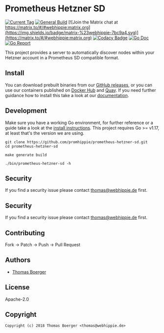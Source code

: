 # Prometheus Hetzner SD

[![Current Tag](https://img.shields.io/github/v/tag/promhippie/prometheus-hetzner-sd?sort=semver)](https://github.com/promhippie/prometheus-scw-sd) [![General Build](https://github.com/promhippie/prometheus-hetzner-sd/actions/workflows/general.yml/badge.svg)](https://github.com/promhippie/prometheus-hetzner-sd/actions/workflows/general.yaml) [![Join the Matrix chat at https://matrix.to/#/#webhippie:matrix.org](https://img.shields.io/badge/matrix-%23webhippie-7bc9a4.svg)](https://matrix.to/#/#webhippie:matrix.org) [![Codacy Badge](https://app.codacy.com/project/badge/Grade/87cbb93f28be43a2a871018f106bc286)](https://www.codacy.com/gh/promhippie/prometheus-hetzner-sd/dashboard?utm_source=github.com&amp;utm_medium=referral&amp;utm_content=promhippie/prometheus-hetzner-sd&amp;utm_campaign=Badge_Grade) [![Go Doc](https://godoc.org/github.com/promhippie/prometheus-hetzner-sd?status.svg)](http://godoc.org/github.com/promhippie/prometheus-hetzner-sd) [![Go Report](http://goreportcard.com/badge/github.com/promhippie/prometheus-hetzner-sd)](http://goreportcard.com/report/github.com/promhippie/prometheus-hetzner-sd)

This project provides a server to automatically discover nodes within your
Hetzner account in a Prometheus SD compatible format.

## Install

You can download prebuilt binaries from our [GitHub releases][releases], or you
can use our containers published on [Docker Hub][dockerhub] and [Quay][quayio].
If you need further guidance how to install this take a look at our
[documentation][docs].

## Development

Make sure you have a working Go environment, for further reference or a guide
take a look at the [install instructions][golang]. This project requires
Go >= v1.17, at least that's the version we are using.

```console
git clone https://github.com/promhippie/prometheus-hetzner-sd.git
cd prometheus-hetzner-sd

make generate build

./bin/prometheus-hetzner-sd -h
```

## Security

If you find a security issue please contact
[thomas@webhippie.de](mailto:thomas@webhippie.de) first.

## Security

If you find a security issue please contact thomas@webhippie.de first.

## Contributing

Fork -> Patch -> Push -> Pull Request

## Authors

-   [Thomas Boerger](https://github.com/tboerger)

## License

Apache-2.0

## Copyright

```console
Copyright (c) 2018 Thomas Boerger <thomas@webhippie.de>
```

[releases]: https://github.com/promhippie/prometheus-hetzner-sd/releases
[dockerhub]: https://hub.docker.com/r/promhippie/prometheus-hetzner-sd/tags/
[quayio]: https://quay.io/repository/promhippie/prometheus-hetzner-sd?tab=tags
[docs]: https://promhippie.github.io/prometheus-hetzner-sd/#getting-started
[golang]: http://golang.org/doc/install.html
